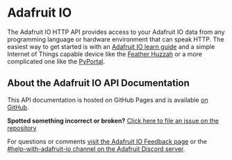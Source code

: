 # Adafruit IO

The Adafruit IO HTTP API provides access to your Adafruit IO data from any programming language or hardware environment that can speak HTTP. The easiest way to get started is with an [Adafruit IO learn guide](https://learn.adafruit.com/series/adafruit-io-basics) and a simple Internet of Things capable device like the [Feather Huzzah](https://www.adafruit.com/product/2821) or a more complicated one like the [PyPortal](https://www.adafruit.com/product/4116).


## About the Adafruit IO API Documentation

This API documentation is hosted on GitHub Pages and is available [on GitHub](https://github.com/adafruit/Adafruit_IO_Documentation).


**Spotted something incorrect or broken?** [Click here to file an issue on the repository](https://github.com/adafruit/Adafruit_IO_Documentation/issues/new)


For questions or comments [visit the Adafruit IO Feedback page](https://io.adafruit.com/feedback) or the [#help-with-adafruit-io channel on the Adafruit Discord server](https://discord.gg/adafruit).
